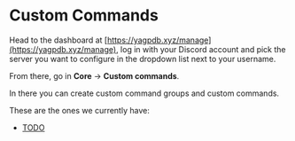 # Custom Commands

Head to the dashboard at [https://yagpdb.xyz/manage](https://yagpdb.xyz/manage), log in with your Discord account and pick the server you want to configure in the dropdown list next to your username.

From there, go in **Core** -> **Custom commands**.

In there you can create custom command groups and custom commands.

These are the ones we currently have:
- [TODO](/cc/todo.md)
